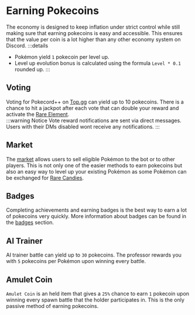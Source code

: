 # Earning Pokecoins

The economy is designed to keep inflation under strict control while still making sure that earning pokecoins is easy and accessible. This ensures that the value per coin is a lot higher than any other economy system on Discord.
:::details

- Pokémon yield `1` pokecoin per level up.
- Level up evolution bonus is calculated using the formula `Level * 0.1` rounded up.
  :::

## Voting

Voting for Pokecord++ on [Top.gg](https://top.gg/bot/818836234104602635/vote) can yield up to 10 pokecoins. There is a chance to hit a jackpot after each vote that can double your reward and activate the [Rare Element](https://pokecord.org/items).<br>
:::warning Notice
Vote reward notifications are sent via direct messages. Users with their DMs disabled wont receive any notifications.
:::

## Market

The [market](../commands/market.html) allows users to sell eligible Pokémon to the bot or to other players. This is not only one of the easier methods to earn pokecoins but also an easy way to level up your existing Pokémon as some Pokémon can be exchanged for [Rare Candies](https://bulbapedia.bulbagarden.net/wiki/Rare_Candy).

## Badges

Completing achievements and earning badges is the best way to earn a lot of pokecoins very quickly. More information about badges can be found in the [badges](/strategies/badges.html) section.

## AI Trainer

AI trainer battle can yield up to `30` pokecoins. The professor rewards you with `5` pokecoins per Pokémon upon winning every battle.

## Amulet Coin

`Amulet Coin` is an held item that gives a `25%` chance to earn `1` pokecoin upon winning every spawn battle that the holder participates in. This is the only passive method of earning pokecoins.
